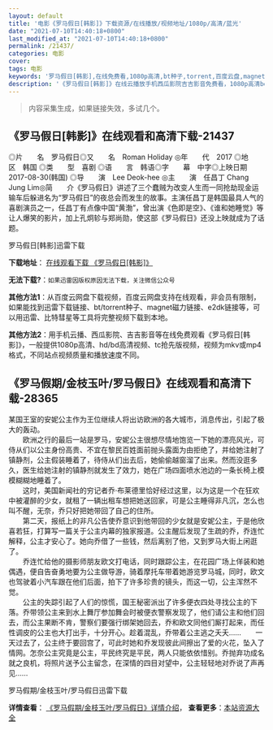 ```yaml
---
layout: default
title: '电影《罗马假日[韩影]》下载资源/在线播放/视频地址/1080p/高清/蓝光'
date: "2021-07-10T14:40:18+0800"
last_modified_at: "2021-07-10T14:40:18+0800"
permalink: /21437/
categories: 电影
cover:
tags: 电影
keywords: '罗马假日[韩影],在线免费看,1080p高清,bt种子,torrent,百度云盘,magnet,磁力链,迅雷下载资源'
description: '《罗马假日[韩影]》在线云播放手机西瓜影院吉吉影音免费看，1080p高清bd/hd未删减完整版和tc抢先枪版，mkv/mp4格式，附带bt/torrent种子、magnet/磁力链、百度云盘、网盘资源迅雷下载链接'
---
```


>内容采集生成，如果链接失效，多试几个。


## 《罗马假日[韩影]》在线观看和高清下载-21437

◎片　　名　罗马假日◎又　　名　Roman Holiday ◎年　　代　2017 ◎地　　区　韩国 ◎类　　型　喜剧 ◎语　　言　韩语◎字　　幕　中字◎上映日期　2017-08-30(韩国) ◎导　　演　Lee Deok-hee ◎主　　演　任昌丁 Chang Jung Lim◎简　　介《罗马假日》讲述了三个蠢贼为改变人生而一同抢劫现金运输车后躲进名为“罗马假日”的夜总会而发生的故事。主演任昌丁是韩国最具人气的喜剧演员之一，任昌丁有点像中国“黄渤”，曾出演《色即是空》、《谁和她睡觉》等让人爆笑的影片，加上孔炯轸与郑尚勋，使这部《罗马假日》还没上映就成为了话题。


罗马假日[韩影]迅雷下载

**下载地址**： [在线观看下载 《罗马假日[韩影]》](https://www.993dy.com//vod-detail-id-27562.html) 


**无法下载?**：`如果迅雷因版权原因无法下载，关注微信公众号 `

**其他方法1**：从百度云网盘下载视频，百度云网盘支持在线观看，非会员有限制，如果能找到迅雷下载链接、bt/torrent种子、magnet磁力链接、e2dk链接等，可以用迅雷、比特彗星等工具将完整视频下载到本地。

**其他方法2**：用手机云播、西瓜影院、吉吉影音等在线免费观看《罗马假日[韩影]》，一般提供1080p高清、hd/bd高清视频、tc抢先版视频，视频为mkv或mp4格式，不同站点视频质量和播放速度不同。


## 《罗马假期/金枝玉叶/罗马假日》在线观看和高清下载-28365

某国王室的安妮公主作为王位继续人将出访欧洲的各大城市，消息传出，引起了极大的轰动。<br />　　欧洲之行的最后一站是罗马，安妮公主很想尽情地饱览一下她的漂亮风光，可侍从们以公主身份高贵、不宜在黎民百姓面前抛头露面为由拒绝了，并给她注射了镇静剂，公主假装睡着了，待侍从们出去后，她偷偷越窗溜了出来。然而没逛多久，医生给她注射的镇静剂就发生了效力，她在广场四面喷水池边的一条长椅上模模糊糊地睡着了。<br />　　这时，美国新闻社的穷记者乔·布莱德里恰好经过这里，以为这是一个在狂欢中被灌醉的少女，就租了一辆出租车想把她送回家，可是公主睡得非凡沉，怎么也叫不醒，无奈，乔只好把她带回了自己的住所。<br />　　第二天，报纸上的非凡公告使乔意识到他带回的少女就是安妮公主，于是他欣喜若狂，打算写一篇关于公主内幕的独家报道。公主醒后发现了生疏的乔，乔连忙解释，公主才安心了。她向乔借了一些钱，然后离别了他，又到罗马大街上闲逛了。<br />　　乔连忙给他的摄影师朋友欧文打电话，同时跟踪公主，在花园广场上佯装和她偶遇，便自告奋勇地要为公主做导游，骑着摩托车带着她游览罗马城，同时，欧文也驾驶着小汽车跟在他们后面，拍下了许多珍贵的镜头，而这一切，公主浑然不觉。<br />　　公主的失踪引起了人们的惊慌，国王秘密派出了许多便衣四处寻找公主的下落。乔带领公主来到水上舞厅参加舞会时被便衣警察发现了，他们请公主和他们回去，而公主果断不肯，警察们要强行绑架她回去，乔和欧文同他们厮打起来，而任性调皮的公主也大打出手，十分开心。趁着混乱，乔带着公主逃之夭夭……　　一天过去了，公主终于要回宫了，可此时她和乔发现彼此间擦出了爱的火花，坠入了情网。怎奈公主究竟是公主，平民终究是平民，两人只能依依惜别。乔抛弃功成名就之良机，将照片送予公主留念，在深情的四目对望中，公主轻轻地对乔说了声再见&hellip;…


罗马假期/金枝玉叶/罗马假日迅雷下载

**详情查看**： [《罗马假期/金枝玉叶/罗马假日》详情介绍](/movie/28365/)， **查看更多**：[本站资源大全](/movie/t/all/)

